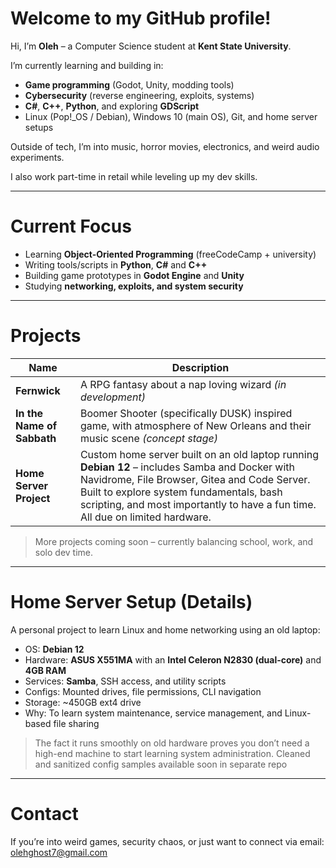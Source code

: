 # Welcome to my GitHub profile!

Hi, I’m **Oleh** – a Computer Science student at **Kent State University**.

I’m currently learning and building in:
- **Game programming** (Godot, Unity, modding tools)
- **Cybersecurity** (reverse engineering, exploits, systems)
- **C#**, **C++**, **Python**, and exploring **GDScript**
- Linux (Pop!_OS / Debian), Windows 10 (main OS), Git, and home server setups

Outside of tech, I’m into music, horror movies, electronics, and weird audio experiments.

I also work part-time in retail while leveling up my dev skills.

---

# Current Focus
- Learning **Object-Oriented Programming** (freeCodeCamp + university)
- Writing tools/scripts in **Python**, **C#** and **C++**
- Building game prototypes in **Godot Engine** and **Unity**
- Studying **networking, exploits, and system security**

---

# Projects

| Name | Description |
|------|-------------|
| **Fernwick** | A RPG fantasy about a nap loving wizard *(in development)* |
| **In the Name of Sabbath** | Boomer Shooter (specifically DUSK) inspired game, with atmosphere of New Orleans and their music scene *(concept stage)* |
| **Home Server Project** | Custom home server built on an old laptop running **Debian 12** – includes Samba and Docker with Navidrome, File Browser, Gitea and Code Server. Built to explore system fundamentals, bash scripting, and most importantly to have a fun time. All due on limited hardware. |

> More projects coming soon – currently balancing school, work, and solo dev time.

---
# Home Server Setup (Details)

A personal project to learn Linux and home networking using an old laptop:

- OS: **Debian 12**
- Hardware: **ASUS X551MA** with an **Intel Celeron N2830 (dual-core)** and **4GB RAM**
- Services: **Samba**, SSH access, and utility scripts
- Configs: Mounted drives, file permissions, CLI navigation
- Storage: ~450GB ext4 drive
- Why: To learn system maintenance, service management, and Linux-based file sharing

> The fact it runs smoothly on old hardware proves you don’t need a high-end machine to start learning system administration.
> Cleaned and sanitized config samples available soon in separate repo

---

# Contact

If you’re into weird games, security chaos, or just want to connect via email: olehghost7@gmail.com 


